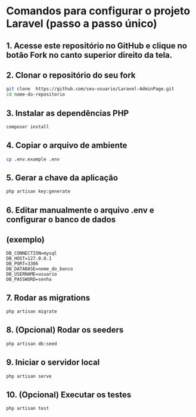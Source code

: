 
# Comandos para configurar o projeto Laravel (passo a passo único)

## 1. Acesse este repositório no GitHub e clique no botão **Fork** no canto superior direito da tela.

## 2. Clonar o repositório do seu fork
```bash
git clone  https://github.com/seu-usuario/Laravel-AdminPage.git 
cd nome-do-repositorio
```

## 3. Instalar as dependências PHP
```bash
composer install
```

## 4. Copiar o arquivo de ambiente
```bash
cp .env.example .env
```

## 5. Gerar a chave da aplicação
```bash
php artisan key:generate
```

## 6. Editar manualmente o arquivo .env e configurar o banco de dados
## (exemplo)
```dotenv
DB_CONNECTION=mysql
DB_HOST=127.0.0.1
DB_PORT=3306
DB_DATABASE=nome_do_banco
DB_USERNAME=usuario
DB_PASSWORD=senha
```

## 7. Rodar as migrations
```bash
php artisan migrate
```

## 8. (Opcional) Rodar os seeders
```bash
php artisan db:seed
```

## 9. Iniciar o servidor local
```bash
php artisan serve
```

## 10. (Opcional) Executar os testes
```bash
php artisan test
```
